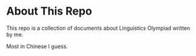 # About This Repo
This repo is a collection of documents about Linguistics Olympiad written by me.

Most in Chinese I guess.
